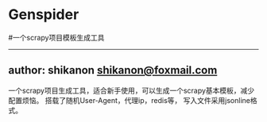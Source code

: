 ﻿# Genspider
#一个scrapy项目模板生成工具

--------------------
author: shikanon <shikanon@foxmail.com>
----------------------
一个scrapy项目生成工具，适合新手使用，可以生成一个scrapy基本模板，减少配置烦恼。
搭载了随机User-Agent，代理ip，redis等，
写入文件采用jsonline格式。